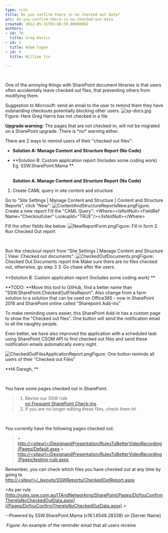 ```yaml
---
type: rule
title: Do you confirm there is no checked out data?
uri: do-you-confirm-there-is-no-checked-out-data
created: 2012-05-31T03:08:59.0000000Z
authors:
- id: 70
  title: Greg Harris
- id: 1
  title: Adam Cogan
- id: 9
  title: William Yin

---
```


 
​

One of the annoying things with SharePoint document libraries is that users often accidentally leave checked out files, that preventing others from modifying them.​​

Suggestion to Microsoft: send an email to the user to remind them they have outstanding checkouts potentially blocking other users.
![sp-docs.jpg](/PublishingImages/sp-docs.jpg)Figure: Here Greg Harris has not checked in a file 


**Upgrade warning:** The pages that are not checked-in, will not be migrated on a SharePoint upgrade. There is \*no\* warning either.​

There are 2 ways to remind users of their "checked out files":​

- **Solution A: Manage Content and Structure Report (No Code)​**
- **Solution B: Custom application report (Includes some coding work)​
Eg. SSW.SharePoint.Mama​
**

   ​  
**Solution A. Manage Content and Structure Report (No Code)**

1. Create CAML query in site content and structure

Go to "Site Settings | Manage Content and Structure | Content and Structure Reports", click "New":
![ContentAndStructureReportsNew.png](/PublishingImages/ContentAndStructureReportsNew.png)Figure: Create a new report
Fill the "CAML Query":
&lt;Where&gt;&lt;IsNotNull&gt;&lt;FieldRef Name="CheckoutUser" LookupId="TRUE"/&gt;&lt;/IsNotNull&gt;&lt;/Where&gt;

Fill the other fields like below:
![NewReportForm.png](/PublishingImages/NewReportForm.png)Figure: Fill in form
2. Run Checked Out report

 

Run the checkout report from "Site Settings | Manage Content and Structure | View: Checked out documents":
![CheckedOutDocuments.png](/PublishingImages/CheckedOutDocuments.png)Figure: Checked Out Documents report link Make sure there are no files checked out, otherwise, go step 3
3. Go chase after the users.
​ <br>   
**Solution B. Custom application report (Includes some coding work)
**


**TODO: **Move this tool to GitHub, find a better name than "SSW.SharePoint.CheckedOutFilesReport".  Also change from a farm solution to a solution that can be used on Office365 - now in SharePoint 2016 and SharePoint online called "Sharepoint Add-ins" 


To make reminding users easier, this SharePoint Add-in ha​s a custom page to show the "Checked out files". One button will send the notification email to all the naughty people. 



Even better, we have also improved the application with a scheduled task using SharePoint CSOM API to find checked out files and send these notification emails automatically​ every night.
​

![CheckedOutFilesApplicationReport.png](/PublishingImages/CheckedOutFilesApplicationReport.png)Figure: One button reminds all users of their "Checked out Files"



**Hi Daragh, **

 

You have some pages checked out in SharePoint.


> 1. Revise our SSW rule <br>            [on Frequent SharePoint Check-ins](/Pages/DoYouConfirmThereIsNoCheckedOutData.aspx).
> 2. If you are no longer editing these files, check them in!


 





You currently have the following pages checked out:


> • <br>            [http://&lt;siteurl&gt;/DesignandPresentation/RulesToBetterVideoRecording/Pages/Default.aspx](/Pages/DoYouConfirmThereIsNoCheckedOutData.aspx)
> • <br>            [http://&lt;siteurl&gt;/DesignandPresentation/RulesToBetterVideoRecording/Pages/testing-rule.aspx](/Pages/DoYouConfirmThereIsNoCheckedOutData.aspx)



Remember, you can check which files you have checked out at any time by going to <br>         [http://&lt;siteurl&gt;/\_layouts/SSWReports/CheckedOutReport.aspx](/Pages/DoYouConfirmThereIsNoCheckedOutData.aspx)


&lt;As per rule <br>         [http://rules.ssw.com.au/ITAndNetworking/SharePoint/Pages/DoYouConfirmThereIsNoCheckedOutData.aspx](/Pages/DoYouConfirmThereIsNoCheckedOutData.aspx) &gt;




​--Powered by SSW.SharePoint.Mama (v16.1.6548.28338) on [Server Name]

 Figure: An example of the reminder email that all users receive 



